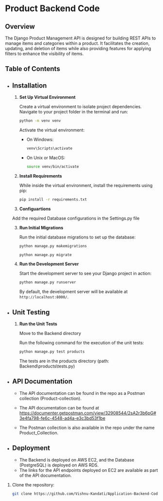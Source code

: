 # Product Backend Code

## Overview

The Django Product Management API is designed for building REST APIs to manage items and categories within a product. It facilitates the creation, updating, and deletion of items while also providing features for applying filters to enhance the visibility of items.

## Table of Contents

- ## Installation

  1. **Set Up Virtual Environment**

     Create a virtual environment to isolate project dependencies. Navigate to your project folder in the terminal and run:

     ```bash
     python -m venv venv
     ```

     Activate the virtual environment:

     - On Windows:

       ```bash
       venv\Scripts\activate
       ```

     - On Unix or MacOS:

       ```bash
       source venv/bin/activate
       ```

  2. **Install Requirements**

     While inside the virtual environment, install the requirements using pip:

     ```bash
     pip install -r requirements.txt
     ```

  3. **Configuartions**

    Add the required Database configurations in the Settings.py file

  3. **Run Initial Migrations**

     Run the initial database migrations to set up the database:

     ```bash
     python manage.py makemigrations
     ```

     ```bash
     python manage.py migrate
     ```

  4. **Run the Development Server**

     Start the development server to see your Django project in action:

     ```bash
     python manage.py runserver
     ```

     By default, the development server will be available at `http://localhost:8000/`.

- ## Unit Testing

  1. **Run the Unit Tests**

     Move to the Backend directory

     Run the following command for the execution of the unit tests:

     ```bash
     python manage.py test products
     ```

     The tests are in the products directory (path: Backend\products\tests.py)

- ## API Documentation

   - The API documentation can be found in the repo as a Postman collection (Product-collection).

   - The API documentation can be found at https://documenter.getpostman.com/view/32908544/2sA2r3b6pG#3e4fa798-fe6c-4548-ad4a-e3c3bd53f1be

   - The Postman collection is also available in the repo under the name Product_Collection.

- ## Deployment

   - The Backend is deployed on AWS EC2, and the Database (PostgreSQL) is deployed on AWS RDS.
   - The links for the API endpoints deployed on EC2 are available as part of the API documentation.

1. Clone the repository:

   ```bash
   git clone https://github.com/Vishnu-Kandati/Application-Backend-Code.git
